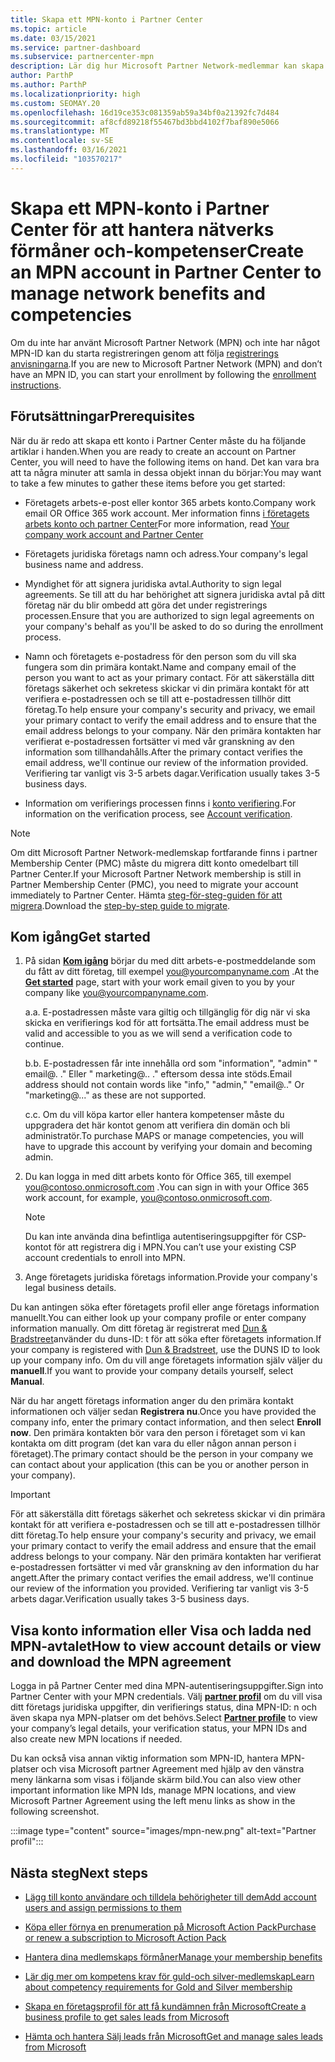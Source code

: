 ```yaml
---
title: Skapa ett MPN-konto i Partner Center
ms.topic: article
ms.date: 03/15/2021
ms.service: partner-dashboard
ms.subservice: partnercenter-mpn
description: Lär dig hur Microsoft Partner Network-medlemmar kan skapa ett partner Center-konto för att hantera sina nätverks förmåner och-kompetenser.
author: ParthP
ms.author: ParthP
ms.localizationpriority: high
ms.custom: SEOMAY.20
ms.openlocfilehash: 16d19ce353c081359ab59a34bf0a21392fc7d484
ms.sourcegitcommit: af8cfd89218f55467bd3bbd4102f7baf890e5066
ms.translationtype: MT
ms.contentlocale: sv-SE
ms.lasthandoff: 03/16/2021
ms.locfileid: "103570217"
---
```

# <a name="create-an-mpn-account-in-partner-center-to-manage-network-benefits-and-competencies"></a><span data-ttu-id="050fe-103">Skapa ett MPN-konto i Partner Center för att hantera nätverks förmåner och-kompetenser</span><span class="sxs-lookup"><span data-stu-id="050fe-103">Create an MPN account in Partner Center to manage network benefits and competencies</span></span>


<span data-ttu-id="050fe-104">Om du inte har använt Microsoft Partner Network (MPN) och inte har något MPN-ID kan du starta registreringen genom att följa [registrerings anvisningarna](https://partner.microsoft.com/dashboard/account/v3/enrollment/introduction/partnership).</span><span class="sxs-lookup"><span data-stu-id="050fe-104">If you are new to Microsoft Partner Network (MPN) and don’t have an MPN ID, you can start your enrollment by following the [enrollment instructions](https://partner.microsoft.com/dashboard/account/v3/enrollment/introduction/partnership).</span></span>

## <a name="prerequisites"></a><span data-ttu-id="050fe-105">Förutsättningar</span><span class="sxs-lookup"><span data-stu-id="050fe-105">Prerequisites</span></span> 

<span data-ttu-id="050fe-106">När du är redo att skapa ett konto i Partner Center måste du ha följande artiklar i handen.</span><span class="sxs-lookup"><span data-stu-id="050fe-106">When you are ready to create an account on Partner Center, you will need to have the following items on hand.</span></span>  <span data-ttu-id="050fe-107">Det kan vara bra att ta några minuter att samla in dessa objekt innan du börjar:</span><span class="sxs-lookup"><span data-stu-id="050fe-107">You may want to take a few minutes to gather these items before you get started:</span></span>

- <span data-ttu-id="050fe-108">Företagets arbets-e-post eller kontor 365 arbets konto.</span><span class="sxs-lookup"><span data-stu-id="050fe-108">Company work email OR Office 365 work account.</span></span> <span data-ttu-id="050fe-109">Mer information finns [i företagets arbets konto och partner Center](azure-active-directory-tenants-and-partner-center.md)</span><span class="sxs-lookup"><span data-stu-id="050fe-109">For more information, read [Your company work account and Partner Center](azure-active-directory-tenants-and-partner-center.md)</span></span> 
 
- <span data-ttu-id="050fe-110">Företagets juridiska företags namn och adress.</span><span class="sxs-lookup"><span data-stu-id="050fe-110">Your company's legal business name and address.</span></span>

- <span data-ttu-id="050fe-111">Myndighet för att signera juridiska avtal.</span><span class="sxs-lookup"><span data-stu-id="050fe-111">Authority to sign legal agreements.</span></span> <span data-ttu-id="050fe-112">Se till att du har behörighet att signera juridiska avtal på ditt företag när du blir ombedd att göra det under registrerings processen.</span><span class="sxs-lookup"><span data-stu-id="050fe-112">Ensure that you are authorized to sign legal agreements on your company's behalf as you'll be asked to do so during the enrollment process.</span></span>

- <span data-ttu-id="050fe-113">Namn och företagets e-postadress för den person som du vill ska fungera som din primära kontakt.</span><span class="sxs-lookup"><span data-stu-id="050fe-113">Name and company email of the person you want to act as your primary contact.</span></span> <span data-ttu-id="050fe-114">För att säkerställa ditt företags säkerhet och sekretess skickar vi din primära kontakt för att verifiera e-postadressen och se till att e-postadressen tillhör ditt företag.</span><span class="sxs-lookup"><span data-stu-id="050fe-114">To help ensure your company's security and privacy, we email your primary contact to verify the email address and to ensure that the email address belongs to your company.</span></span> <span data-ttu-id="050fe-115">När den primära kontakten har verifierat e-postadressen fortsätter vi med vår granskning av den information som tillhandahålls.</span><span class="sxs-lookup"><span data-stu-id="050fe-115">After the primary contact verifies the email address, we'll continue our review of the information provided.</span></span> <span data-ttu-id="050fe-116">Verifiering tar vanligt vis 3-5 arbets dagar.</span><span class="sxs-lookup"><span data-stu-id="050fe-116">Verification usually takes 3-5 business days.</span></span> 

- <span data-ttu-id="050fe-117">Information om verifierings processen finns i [konto verifiering](verification-responses.md).</span><span class="sxs-lookup"><span data-stu-id="050fe-117">For information on the verification process, see [Account verification](verification-responses.md).</span></span>

>[!NOTE]
><span data-ttu-id="050fe-118">Om ditt Microsoft Partner Network-medlemskap fortfarande finns i partner Membership Center (PMC) måste du migrera ditt konto omedelbart till Partner Center.</span><span class="sxs-lookup"><span data-stu-id="050fe-118">If your Microsoft Partner Network membership is still in Partner Membership Center (PMC), you need to migrate your account immediately to Partner Center.</span></span> <span data-ttu-id="050fe-119">Hämta [steg-för-steg-guiden för att migrera](https://assetsprod.microsoft.com/mpn/migrate-pmc-pc-mpa-guide.pptx).</span><span class="sxs-lookup"><span data-stu-id="050fe-119">Download the [step-by-step guide to migrate](https://assetsprod.microsoft.com/mpn/migrate-pmc-pc-mpa-guide.pptx).</span></span>

## <a name="get-started"></a><span data-ttu-id="050fe-120">Kom igång</span><span class="sxs-lookup"><span data-stu-id="050fe-120">Get started</span></span>

1. <span data-ttu-id="050fe-121">På sidan [**Kom igång**](https://partner.microsoft.com/dashboard/account/v3/enrollment/introduction/partnership) börjar du med ditt arbets-e-postmeddelande som du fått av ditt företag, till exempel you@yourcompanyname.com .</span><span class="sxs-lookup"><span data-stu-id="050fe-121">At the [**Get started**](https://partner.microsoft.com/dashboard/account/v3/enrollment/introduction/partnership) page, start with your work email given to you by your company like you@yourcompanyname.com.</span></span>

 
    <span data-ttu-id="050fe-122">a.</span><span class="sxs-lookup"><span data-stu-id="050fe-122">a.</span></span>  <span data-ttu-id="050fe-123">E-postadressen måste vara giltig och tillgänglig för dig när vi ska skicka en verifierings kod för att fortsätta.</span><span class="sxs-lookup"><span data-stu-id="050fe-123">The email address must be valid and accessible to you as we will send a verification code to continue.</span></span>

    <span data-ttu-id="050fe-124">b.</span><span class="sxs-lookup"><span data-stu-id="050fe-124">b.</span></span>  <span data-ttu-id="050fe-125">E-postadressen får inte innehålla ord som "information", "admin" " email@. ." Eller " marketing@.. ." eftersom dessa inte stöds.</span><span class="sxs-lookup"><span data-stu-id="050fe-125">Email address should not contain words like "info," "admin," "email@.." Or "marketing@..." as these are not supported.</span></span>

    <span data-ttu-id="050fe-126">c.</span><span class="sxs-lookup"><span data-stu-id="050fe-126">c.</span></span>  <span data-ttu-id="050fe-127">Om du vill köpa kartor eller hantera kompetenser måste du uppgradera det här kontot genom att verifiera din domän och bli administratör.</span><span class="sxs-lookup"><span data-stu-id="050fe-127">To purchase MAPS or manage competencies, you will have to upgrade this account by verifying your domain and becoming admin.</span></span> 

2. <span data-ttu-id="050fe-128">Du kan logga in med ditt arbets konto för Office 365, till exempel you@contoso.onmicrosoft.com .</span><span class="sxs-lookup"><span data-stu-id="050fe-128">You can sign in with your Office 365 work account, for example, you@contoso.onmicrosoft.com.</span></span>

   >[!NOTE]
   > <span data-ttu-id="050fe-129">Du kan inte använda dina befintliga autentiseringsuppgifter för CSP-kontot för att registrera dig i MPN.</span><span class="sxs-lookup"><span data-stu-id="050fe-129">You can’t use your existing CSP account credentials to enroll into MPN.</span></span>

3. <span data-ttu-id="050fe-130">Ange företagets juridiska företags information.</span><span class="sxs-lookup"><span data-stu-id="050fe-130">Provide your company's legal business details.</span></span>

<span data-ttu-id="050fe-131">Du kan antingen söka efter företagets profil eller ange företags information manuellt.</span><span class="sxs-lookup"><span data-stu-id="050fe-131">You can either look up your company profile or enter company information manually.</span></span> <span data-ttu-id="050fe-132">Om ditt företag är registrerat med [Dun & Bradstreet](https://partner.microsoft.com/marketing/usisvshowcase/dunandbrad)använder du duns-ID: t för att söka efter företagets information.</span><span class="sxs-lookup"><span data-stu-id="050fe-132">If your company is registered with [Dun & Bradstreet](https://partner.microsoft.com/marketing/usisvshowcase/dunandbrad), use the DUNS ID to look up your company info.</span></span> <span data-ttu-id="050fe-133">Om du vill ange företagets information själv väljer du **manuell**.</span><span class="sxs-lookup"><span data-stu-id="050fe-133">If you want to provide your company details yourself, select **Manual**.</span></span>

<span data-ttu-id="050fe-134">När du har angett företags information anger du den primära kontakt informationen och väljer sedan **Registrera nu**.</span><span class="sxs-lookup"><span data-stu-id="050fe-134">Once you have provided the company info, enter the primary contact information, and then select **Enroll now**.</span></span>
<span data-ttu-id="050fe-135">Den primära kontakten bör vara den person i företaget som vi kan kontakta om ditt program (det kan vara du eller någon annan person i företaget).</span><span class="sxs-lookup"><span data-stu-id="050fe-135">The primary contact should be the person in your company we can contact about your application (this can be you or another person in your company).</span></span>

>[!IMPORTANT]
><span data-ttu-id="050fe-136">För att säkerställa ditt företags säkerhet och sekretess skickar vi din primära kontakt för att verifiera e-postadressen och se till att e-postadressen tillhör ditt företag.</span><span class="sxs-lookup"><span data-stu-id="050fe-136">To help ensure your company's security and privacy, we email your primary contact to verify the email address and ensure that the email address belongs to your company.</span></span> <span data-ttu-id="050fe-137">När den primära kontakten har verifierat e-postadressen fortsätter vi med vår granskning av den information du har angett.</span><span class="sxs-lookup"><span data-stu-id="050fe-137">After the primary contact verifies the email address, we'll continue our review of the information you provided.</span></span> <span data-ttu-id="050fe-138">Verifiering tar vanligt vis 3-5 arbets dagar.</span><span class="sxs-lookup"><span data-stu-id="050fe-138">Verification usually takes 3-5 business days.</span></span> 

## <a name="how-to-view-account-details-or-view-and-download-the-mpn-agreement"></a><span data-ttu-id="050fe-139">Visa konto information eller Visa och ladda ned MPN-avtalet</span><span class="sxs-lookup"><span data-stu-id="050fe-139">How to view account details or view and download the MPN agreement</span></span>

<span data-ttu-id="050fe-140">Logga in på Partner Center med dina MPN-autentiseringsuppgifter.</span><span class="sxs-lookup"><span data-stu-id="050fe-140">Sign into Partner Center with your MPN credentials.</span></span> <span data-ttu-id="050fe-141">Välj [**partner profil**](https://partner.microsoft.com/pcv/accountsettings/connectedpartnerprofile) om du vill visa ditt företags juridiska uppgifter, din verifierings status, dina MPN-ID: n och även skapa nya MPN-platser om det behövs.</span><span class="sxs-lookup"><span data-stu-id="050fe-141">Select [**Partner profile**](https://partner.microsoft.com/pcv/accountsettings/connectedpartnerprofile) to view your company’s legal details, your verification status, your MPN IDs and also create new MPN locations if needed.</span></span> 

<span data-ttu-id="050fe-142">Du kan också visa annan viktig information som MPN-ID, hantera MPN-platser och visa Microsoft partner Agreement med hjälp av den vänstra meny länkarna som visas i följande skärm bild.</span><span class="sxs-lookup"><span data-stu-id="050fe-142">You can also view other important information like MPN Ids, manage MPN locations, and view Microsoft Partner Agreement using the left menu links as show in the following screenshot.</span></span>

:::image type="content" source="images/mpn-new.png" alt-text="Partner profil":::


## <a name="next-steps"></a><span data-ttu-id="050fe-144">Nästa steg</span><span class="sxs-lookup"><span data-stu-id="050fe-144">Next steps</span></span>

-   [<span data-ttu-id="050fe-145">Lägg till konto användare och tilldela behörigheter till dem</span><span class="sxs-lookup"><span data-stu-id="050fe-145">Add account users and assign permissions to them</span></span>](create-user-accounts-and-set-permissions.md)

-   [<span data-ttu-id="050fe-146">Köpa eller förnya en prenumeration på Microsoft Action Pack</span><span class="sxs-lookup"><span data-stu-id="050fe-146">Purchase or renew a subscription to Microsoft Action Pack</span></span>](mpn-get-action-pack.md)

-   [<span data-ttu-id="050fe-147">Hantera dina medlemskaps förmåner</span><span class="sxs-lookup"><span data-stu-id="050fe-147">Manage your membership benefits</span></span>](manage-your-partner-network-benefits.md)

-   [<span data-ttu-id="050fe-148">Lär dig mer om kompetens krav för guld-och silver-medlemskap</span><span class="sxs-lookup"><span data-stu-id="050fe-148">Learn about competency requirements for Gold and Silver membership</span></span>](https://partner.microsoft.com/membership/competencies)

-   [<span data-ttu-id="050fe-149">Skapa en företagsprofil för att få kundämnen från Microsoft</span><span class="sxs-lookup"><span data-stu-id="050fe-149">Create a business profile to get sales leads from Microsoft</span></span>](create-a-marketing-profile.md)

-   [<span data-ttu-id="050fe-150">Hämta och hantera Sälj leads från Microsoft</span><span class="sxs-lookup"><span data-stu-id="050fe-150">Get and manage sales leads from Microsoft</span></span>](manage-leads.md)
